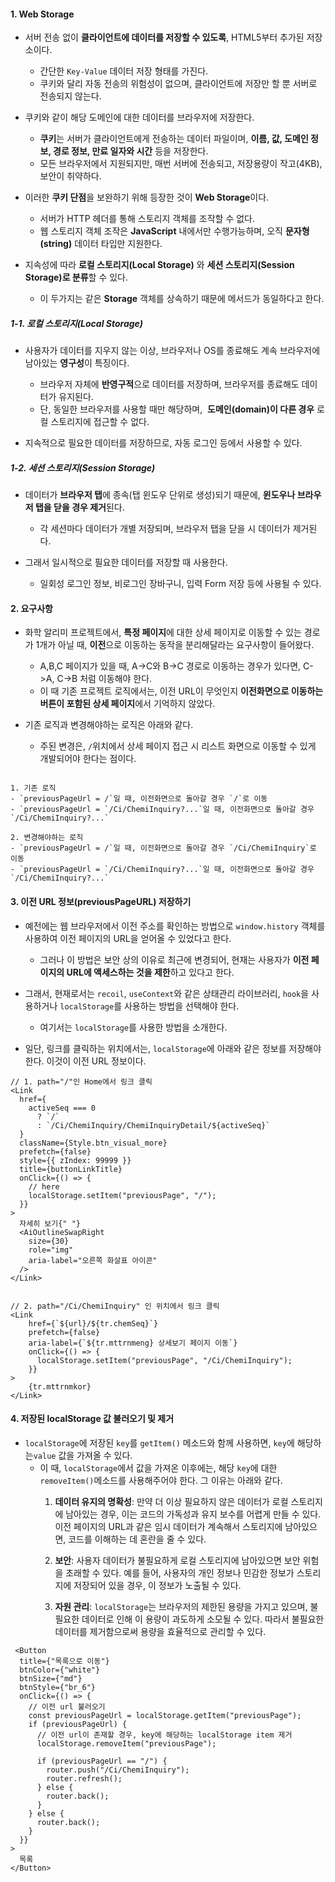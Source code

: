 
#### 1. Web Storage

- 서버 전송 없이 **클라이언트에 데이터를 저장할 수 있도록**, HTML5부터 추가된 저장소이다.
	- 간단한 `Key-Value` 데이터 저장 형태를 가진다.
	- 쿠키와 달리 자동 전송의 위험성이 없으며, 클라이언트에 저장만 할 뿐 서버로 전송되지 않는다.

- 쿠키와 같이 해당 도메인에 대한 데이터를 브라우저에 저장한다.
	- **쿠키**는 서버가 클라이언트에게 전송하는 데이터 파일이며, **이름, 값, 도메인 정보, 경로 정보, 만료 일자와 시간** 등을 저장한다.
	- 모든 브라우저에서 지원되지만, 매번 서버에 전송되고, 저장용량이 작고(4KB), 보안이 취약하다.

- 이러한 **쿠키 단점**을 보완하기 위해 등장한 것이 **Web Storage**이다.
	- 서버가 HTTP 헤더를 통해 스토리지 객체를 조작할 수 없다.
	- 웹 스토리지 객체 조작은 **JavaScript** 내에서만 수행가능하며, 오직 **문자형(string)** 데이터 타입만 지원한다.

- 지속성에 따라 **로컬 스토리지(Local Storage)** 와 **세션 스토리지(Session Storage)로 분류**할 수 있다.
	- 이 두가지는 같은 **Storage** 객체를 상속하기 때문에 메서드가 동일하다고 한다.

##### 1-1. 로컬 스토리지(Local Storage)

- 사용자가 데이터를 지우지 않는 이상, 브라우저나 OS를 종료해도 계속 브라우저에 남아있는 **영구성**이 특징이다.
	- 브라우저 자체에 **반영구적**으로 데이터를 저장하며, 브라우저를 종료해도 데이터가 유지된다.
	- 단, 동일한 브라우저를 사용할 때만 해당하며,  **도메인(domain)이 다른 경우** 로컬 스토리지에 접근할 수 없다.
	
- 지속적으로 필요한 데이터를 저장하므로, 자동 로그인 등에서 사용할 수 있다.

##### 1-2. 세션 스토리지(Session Storage)

- 데이터가 **브라우저 탭**에 종속(탭 윈도우 단위로 생성)되기 때문에, **윈도우나 브라우저 탭을 닫을 경우 제거**된다.
	- 각 세션마다 데이터가 개별 저장되며, 브라우저 탭을 닫을 시 데이터가 제거된다.

- 그래서 일시적으로 필요한 데이터를 저장할 때 사용한다.
	- 일회성 로그인 정보, 비로그인 장바구니, 입력 Form 저장 등에 사용될 수 있다.


#### 2. 요구사항

- 화학 알리미 프로젝트에서, **특정 페이지**에 대한 상세 페이지로 이동할 수 있는 경로가 1개가 아닐 때, **이전**으로 이동하는 동작을 분리해달라는 요구사항이 들어왔다.
	- A,B,C 페이지가 있을 때, A->C와 B->C 경로로 이동하는 경우가 있다면, C->A, C->B 처럼 이동해야 한다.
	- 이 때 기존 프로젝트 로직에서는, 이전 URL이 무엇인지 **이전화면으로 이동하는 버튼이 포함된 상세 페이지**에서 기억하지 않았다.

- 기존 로직과 변경해야하는 로직은 아래와 같다.
	- 주된 변경은, `/`위치에서 상세 페이지 접근 시 리스트 화면으로 이동할 수 있게 개발되어야 한다는 점이다.

```null

1. 기존 로직
- `previousPageUrl = /`일 때, 이전화면으로 돌아갈 경우 `/`로 이동
- `previousPageUrl = `/Ci/ChemiInquiry?...`일 때, 이전화면으로 돌아갈 경우 `/Ci/ChemiInquiry?...`

2. 변경해야하는 로직
- `previousPageUrl = /`일 때, 이전화면으로 돌아갈 경우 `/Ci/ChemiInquiry`로 이동
- `previousPageUrl = `/Ci/ChemiInquiry?...`일 때, 이전화면으로 돌아갈 경우 `/Ci/ChemiInquiry?...`

```


#### 3. 이전 URL 정보(previousPageURL) 저장하기

- 예전에는 웹 브라우저에서 이전 주소를 확인하는 방법으로 `window.history` 객체를 사용하여 이전 페이지의 URL을 얻어올 수 있었다고 한다. 
	- 그러나 이 방법은 보안 상의 이유로 최근에 변경되어, 현재는 사용자가 **이전 페이지의 URL에 액세스하는 것을 제한**하고 있다고 한다.

- 그래서, 현재로서는 `recoil`, `useContext`와 같은 상태관리 라이브러리,  `hook`을 사용하거나 `localStorage`를 사용하는 방법을 선택해야 한다.
	- 여기서는 `localStorage`를 사용한 방법을 소개한다.

- 일단, 링크를 클릭하는 위치에서는, `localStorage`에 아래와 같은 정보를 저장해야 한다. 이것이 이전 URL 정보이다.
```tsx
// 1. path="/"인 Home에서 링크 클릭
<Link
  href={
	activeSeq === 0
	  ? `/`
	  : `/Ci/ChemiInquiry/ChemiInquiryDetail/${activeSeq}`
  }
  className={Style.btn_visual_more}
  prefetch={false}
  style={{ zIndex: 99999 }}
  title={buttonLinkTitle}
  onClick={() => {
    // here
	localStorage.setItem("previousPage", "/");
  }}
>
  자세히 보기{" "}
  <AiOutlineSwapRight
	size={30}
	role="img"
	aria-label="오른쪽 화살표 아이콘"
  />
</Link>


// 2. path="/Ci/ChemiInquiry" 인 위치에서 링크 클릭
<Link
	href={`${url}/${tr.chemSeq}`}
	prefetch={false}
	aria-label={`${tr.mttrnmeng} 상세보기 페이지 이동`}
	onClick={() => {
	  localStorage.setItem("previousPage", "/Ci/ChemiInquiry");
	}}
>	
	{tr.mttrnmkor}
</Link>
```


#### 4. 저장된 localStorage 값 불러오기 및 제거

- `localStorage`에 저장된 `key`를 `getItem()` 메소드와 함께 사용하면, `key`에 해당하는`value` 값을 가져올 수 있다.
	- 이 때, `localStorage`에서 값을 가져온 이후에는,  해당 `key`에 대한 `removeItem()`메소드를 사용해주어야 한다. 그 이유는 아래와 같다.
		1. **데이터 유지의 명확성**: 만약 더 이상 필요하지 않은 데이터가 로컬 스토리지에 남아있는 경우, 이는 코드의 가독성과 유지 보수를 어렵게 만들 수 있다. 이전 페이지의 URL과 같은 임시 데이터가 계속해서 스토리지에 남아있으면, 코드를 이해하는 데 혼란을 줄 수 있다.
		
		2. **보안**: 사용자 데이터가 불필요하게 로컬 스토리지에 남아있으면 보안 위험을 초래할 수 있다. 예를 들어, 사용자의 개인 정보나 민감한 정보가 스토리지에 저장되어 있을 경우, 이 정보가 노출될 수 있다.
		
		3. **자원 관리**: `localStorage`는 브라우저의 제한된 용량을 가지고 있으며, 불필요한 데이터로 인해 이 용량이 과도하게 소모될 수 있다. 따라서 불필요한 데이터를 제거함으로써 용량을 효율적으로 관리할 수 있다.
```tsx
 <Button
  title={"목록으로 이동"}
  btnColor={"white"}
  btnSize={"md"}
  btnStyle={"br_6"}
  onClick={() => {
	// 이전 url 불러오기
	const previousPageUrl = localStorage.getItem("previousPage");
	if (previousPageUrl) {
	  // 이전 url이 존재할 경우, key에 해당하는 localStorage item 제거
	  localStorage.removeItem("previousPage");

	  if (previousPageUrl == "/") {
		router.push("/Ci/ChemiInquiry");
		router.refresh();
	  } else {
		router.back();
	  }
	} else {
	  router.back();
	}
  }}
>
  목록
</Button>
```